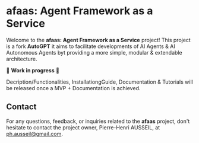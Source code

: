 # afaas: Agent Framework as a Service

Welcome to the **afaas: Agent Framework as a Service** project! This project is a fork **AutoGPT** it aims to facilitate developments of AI Agents & AI Autonomous Agents byt providing a more simple, modular & extendable architecture.

🚧 **Work in progress** 🚧 

Decription/Functionalities, InstallationgGuide, Documentation & Tutorials  will be released once a MVP + Documentation is achieved.


<!--
and provide additional functionalities, namely : 

1. **Separate Agent Functionalities**: Facilitate teamwork by dividing agent functionalities into four parts:
   - **Agent Main**: Focuses on UI ↔ Agent ↔ Database interfaces, supporting CRUD & Execution.
   - **Agent Loop**: Concentrates on the Agent execution logic.
   - **Agent Models**: Gather Settings and Configurations required to run an Agent. 
   - **Agent Strategies**: Emphasizes the creation of (dynamic) prompts for the Machine Learning Back-end.

2. **Support Multiple Users**: Allows multi-user, so you can provide your agent via an API/Service to multiple persons/programs.

3. **Support Multiple Agent Instances**: Enables work on different projects.

4. **Support Various Agent Types**: Facilitates the creation of specialist agents.

5. **Support Various Memory Back-ends**: Including AWS, Azure, and MongoDB.

<!--🚧 **Work in progress**: Please check the branch status for further information. 🚧

## Table of Contents


- [afaas: Agent Framework as a Service](#afaas-agent-framework-as-a-service)
- [Table of Contents](#table-of-contents)
- [Tutorials : Build my First Agent](#tutorials)
- [afaas - GitHub Branches](#afaas---github-branches)
- [Contributing](#contributing)
- [Setup and Execution](#setup-and-execution)
- [Modules](#our-modules)
- [Contact](#contact)

## afaas - GitHub Branches

[master](https://github.com/ph-ausseil/Auto-GPT/tree/master) : **Will be** the framework is located in  `autogpts/autogpt/autogpt/core/`  , sample agents are under implementation `autogpts/autogpt/autogpt/core/agent/simple`  (🚧 **Work in progress**) .
[5as-autogpt-integration](https://github.com/ph-ausseil/Auto-GPT/tree/5as-autogpt-integration) : Is a working branch that integrate latest changes from autogpt ensuring we are up to date (🚧 **Work in progress**)

<!--

For historical reasons, the branches of this project have undergone general improvements towards the goals mentioned above. The future direction will be more streamlined.

The [5as-autogpt-integration](https://github.com/ph-ausseil/Auto-GPT/tree/5as-autogpt-integration) branch, although open-source, is not licensed under MIT. This branch integrates different libraries together, representing a significant leap in the project's evolution.

Key branches with their respective focuses:

- **[afaas-prompting](https://github.com/ph-ausseil/Auto-GPT/tree/afaas-prompting)**: Improvements in core prompting. Licensed under MIT.
- **[afaas-planning-model](https://github.com/ph-ausseil/Auto-GPT/tree/afaas-planning-model)**: Enhancements in core planning and modeling. Licensed under MIT.
- **[afaas-ability](https://github.com/ph-ausseil/Auto-GPT/tree/afaas-ability)**: Upgrades in core abilities. Licensed under MIT.

❗ **Warning**: Some branches may not be under the MIT License. I am actively working on license clarification and clean-up. If you have questions about a specific branch's license, please raise an issue with the branch name to inquire further.

Status Indicators:
✅ (U+2705) - OK, Completed, Success
❌ (U+274C) - Not OK, Error, Failed
⚠️ (U+26A0 U+FE0F) - Warning, Caution
🔄 (U+1F504) - Pending, In Progress, Refreshing
🔴 (U+1F534) - Stop, Critical Issue
🔵 (U+1F535) - Information, Note
⏳ (U+23F3) - Loading, Time Consuming Process
🚧 (U+1F6A7) - Under Construction, Work in Progress
Annotations:
ℹ️ (U+2139 U+FE0F) - Information
❗ (U+2757) - Important, Exclamation
❓ (U+2753) - Question, Help
📌 (U+1F4CC) - Pin, Important Note
🔍 (U+1F50D) - Search, Observe, Detail
💡 (U+1F4A1) - Idea, Tip, Suggestion
Feedback & Interaction:
👍 (U+1F44D) - Approve, Agree
👎 (U+1F44E) - Disapprove, Disagree
💬 (U+1F4AC) - Comment, Discussion
🌟 (U+1F31F) - Star, Favorite, Highlight
🔔 (U+1F514) - Notification, Alert
Navigation & Layout:
⬆️ (U+2B06 U+FE0F) - Up, Previous
⬇️ (U+2B07 U+FE0F) - Down, Next
➡️ (U+27A1 U+FE0F) - Right, Forward
⬅️ (U+2B05 U+FE0F) - Left, Back
🔝 (U+1F51D) - Top, Beginning
Miscellaneous:
📢 (U+1F4E2) - Announcement
🆕 (U+1F195) - New Feature or Addition
🛑 (U+1F6D1) - Stop, Halt
📆 (U+1F4C6) - Date, Schedule
📊 (U+1F4CA) - Statistics, Data


## Tutorials

Adoption is the most important thing, and we have a strong commitment to implement comprehensive tutorials & guides, we also provide templates you can copy to implement you agents. We are in the process of creating a comprehensive tutorial to guide developers.

- **Tutorial Location**: All tutorial files are located in the `./tutorials` directory. 
- **Templates**: Template files are provided in the `./tutorials/templates` directory **70/100**  (Under Construction) 🚧
- **How to Use**: Navigate to the `./tutorials` directory to find step-by-step guides. Utilize the templates in the `./tutorials/templates` directory to get a head start in implementing your custom strategies and loop logic.**35/100**  (Under Construction) 🚧

Stay tuned for updates as we continue to build out this tutorial section to assist developers in effectively utilizing the afaas framework.

## Current status

27th of September : 
The Framework libraries are working, we are currently achieving an example of Agent implemented with the Framework and compatible with the [Agent Protocol](https://github.com/AI-Engineers-Foundation/agent-protocol) & AutoGPT Benchmarks other priorities are the support of more "Abilities" (tools 🔧 ), database-backends ( 📚 ).

## Contributing

Your contributions to this project are immensely valued. Here are currents needs : 
- **Anyone** with skills in Kubernetes :smile:
- **Back-End Developer :**
  - Join us to migrate AutoGPT Commands to Abilities
  - Join us to achieve the prototyped backends (AWS, Azure, MongoDB).
- **Front-end Developper**
  - Join us to develop a GUI
  - Join us to build a Project Website 
- Also **Anyone :** 
  - Join us to manage PR & Discord Server
  - ✅ ~~Build a User Guide to run our example.~~ => AutoGPT User Guide should
  - Build a Developper guide to create agents (Exposing only methods required to build Agents)
  - Build a Technical documentation to documents all the technical intricacies of the Framework
  - Offer suggestions, report potential issues, or propose new enhancements through GitHub issues.

For more detailed contribution guidelines, please refer to `CONTRIBUTING.md`.

## Roadmap priorities : 
1. 🔄 Achieve the SimpleAgent example
2. 🔴 Compatibility with  [Agent Protocol](https://github.com/AI-Engineers-Foundation/agent-protocol) 
3. 🔴 Migrate AutoGPT Commands to Abilities **Help needed**
4. 🔴 Get a Developper Guide for easier adoption

## Setup and Execution

We recommend using AutoGPT guidelines.

## Our modules

As a developper of agents you would only need to focus on `core/agents` & eventualy `core/tools`. Advanced developper may intergrate new memory backends, new machine learning models in `core/resource`.

- **[core](https://github.com/ph-ausseil/Auto-GPT/tree/5as-autogpt-integration/autogpts/autogpt/autogpt/core/)/ability** : Deprecated , alias of `core/tools`
- **[core](https://github.com/ph-ausseil/Auto-GPT/tree/5as-autogpt-integration/autogpts/autogpt/autogpt/core/)/agents** : **<span style="color:red;">Build your agents in this folder.</span>**
  - _Team comment : **Mode information in the [tutorial](https://github.com/ph-ausseil/Auto-GPT/tree/5as-autogpt-integration/tutorials/)**_
- **[core](https://github.com/ph-ausseil/Auto-GPT/tree/5as-autogpt-integration/autogpts/autogpt/autogpt/core/)/configuration** : Contains object that serves to configure other components of the Framework.
  - _Team comment : **Upcomming simplification, help welcomed**_
- **[core](https://github.com/ph-ausseil/Auto-GPT/tree/5as-autogpt-integration/autogpts/autogpt/autogpt/core/)/memory** : Adapters for memory
  - _Team comment : **We look for tester / contributor for AWS DynamoDB & Azure CosmoDB**_
- **[core](https://github.com/ph-ausseil/Auto-GPT/tree/5as-autogpt-integration/autogpts/autogpt/autogpt/core/)/planning** : Orchestrate interactions between agents (`Agents`) & prompts (`PromptStrategy`) 
  - _Team comment : **Upcomming simplification, will be merged with Agent, help welcomed**_
- **[core](https://github.com/ph-ausseil/Auto-GPT/tree/5as-autogpt-integration/autogpts/autogpt/autogpt/core/)/prompting** : Orchestrate interactions between agents (`Agents`) & models such as Large Languague Model
- **[core](https://github.com/ph-ausseil/Auto-GPT/tree/5as-autogpt-integration/autogpts/autogpt/autogpt/core/)/resource** : Manage the interaction with the LLM. 
  - _Team comment : **We look for tcontributor for lama2 integration (contact us)**_
- **[core](https://github.com/ph-ausseil/Auto-GPT/tree/5as-autogpt-integration/autogpts/autogpt/autogpt/core/)/runner** : Contains applicative file (Commande Line Interface (CLI) , API, ECT...) 
  - _Team comment : **Working hard on the API**_
- **[core](https://github.com/ph-ausseil/Auto-GPT/tree/5as-autogpt-integration/autogpts/autogpt/autogpt/core/)/tools** : Contains `Tools` tools are functions your agent can call, it is the interface between the agent and the word. Example of tool : An tool to edit .jpeg to add a waltermark, A tool to interact with Google Maps API.
  - _Team comment : **Share your tools with us !**_
- **[core](https://github.com/ph-ausseil/Auto-GPT/tree/5as-autogpt-integration/autogpts/autogpt/autogpt/core/)/users** : Under construction, this library will manage users for our API.
  - _Team comment : **Firebase Expert can contact us**_
- **[core](https://github.com/ph-ausseil/Auto-GPT/tree/5as-autogpt-integration/autogpts/autogpt/autogpt/core/)/utils** : Library that help us achieving simple actions such as Logging or Parsing JSON
- **[core](https://github.com/ph-ausseil/Auto-GPT/tree/5as-autogpt-integration/autogpts/autogpt/autogpt/core/)/workspace** : Library to store file.
-->

## Contact

For any questions, feedback, or inquiries related to the **afaas** project, don't hesitate to contact the project owner, Pierre-Henri AUSSEIL, at [ph.ausseil@gmail.com](mailto:ph.ausseil@gmail.com).
